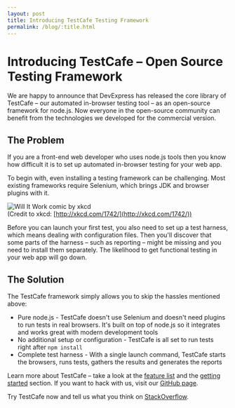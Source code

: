 ```yaml
---
layout: post
title: Introducing TestCafe Testing Framework
permalink: /blog/:title.html
---
```

# Introducing TestCafe – Open Source Testing Framework

We are happy to announce that DevExpress has released the core library of TestCafe – our automated in-browser
testing tool – as an open-source framework for node.js. Now everyone in the open-source community can benefit
from the technologies we developed for the commercial version.

<!--more-->

## The Problem

If you are a front-end web developer who uses node.js tools
then you know how difficult it is to set up automated in-browser testing for your web app.

To begin with, even installing a testing framework can be challenging.
Most existing frameworks require Selenium, which brings JDK and browser plugins with it.

![Will It Work comic by xkcd](http://imgs.xkcd.com/comics/will_it_work.png)  
(Credit to xkcd: [http://xkcd.com/1742/](http://xkcd.com/1742/))

Before you can launch your first test, you also need to set up a test harness,
which means dealing with configuration files. Then you'll discover that some parts of the
harness – such as reporting – might be missing and you need to install them separately.
The likelihood to get functional testing in your web app will go down.

## The Solution

The TestCafe framework simply allows you to skip the hassles mentioned above:

* Pure node.js - TestCafe doesn't use Selenium and doesn't need plugins
  to run tests in real browsers. It's built on top of node.js so it integrates
  and works great with modern development tools
* No additional setup or configuration - TestCafe is all set to run
  tests right after `npm install`
* Complete test harness - With a single launch command, TestCafe
  starts the browsers, runs tests, gathers the results and generates the reports

Learn more about TestCafe – take a look at the [feature list](https://devexpress.github.io/testcafe/#features)
and the [getting started](https://devexpress.github.io/testcafe/documentation/getting-started/) section.
If you want to hack with us, visit our [GitHub page](https://github.com/DevExpress/testcafe).

Try TestCafe now and tell us what you think on [StackOverflow](https://stackoverflow.com/questions/tagged/testcafe).
